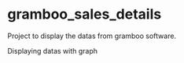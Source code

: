 # gramboo_sales_details


Project to display the datas from gramboo software.

Displaying datas with graph
